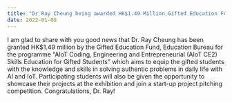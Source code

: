 ```yaml
---
title: "Dr Ray Cheung being awarded HK$1.49 Million Gifted Education Fund"
date: 2022-01-08
---
```


<!--more-->

I am glad to share with you good news that Dr. Ray Cheung has been granted HK$1.49 million by the Gifted Education Fund, Education Bureau for the programme “AIoT Coding, Engineering and Entrepreneurial (AIoT CE2) Skills Education for Gifted Students” which aims to equip the gifted students with the knowledge and skills in solving authentic problems in daily life with AI and IoT. Participating students will also be given the opportunity to showcase their projects at the exhibition and join a start-up project pitching competition. Congratulations, Dr. Ray!